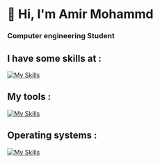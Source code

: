 # 👋 Hi, I'm Amir Mohammd

### Computer engineering Student

## I have some skills at :

[![My Skills](https://skillicons.dev/icons?i=cpp,html,css,figma)](https://skillicons.dev)

## My tools : 
[![My Skills](https://skillicons.dev/icons?i=vscode,github,git,powershell)](https://skillicons.dev)

## Operating systems :
[![My Skills](https://skillicons.dev/icons?i=linux)](https://skillicons.dev)
